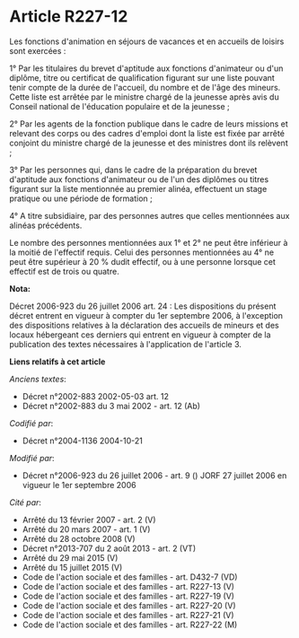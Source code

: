 # Article R227-12

Les fonctions d'animation en séjours de vacances et en accueils de loisirs sont exercées :

1° Par les titulaires du brevet d'aptitude aux fonctions d'animateur ou d'un diplôme, titre ou certificat de qualification
figurant sur une liste pouvant tenir compte de la durée de l'accueil, du nombre et de l'âge des mineurs. Cette liste est
arrêtée par le ministre chargé de la jeunesse après avis du Conseil national de l'éducation populaire et de la jeunesse ;

2° Par les agents de la fonction publique dans le cadre de leurs missions et relevant des corps ou des cadres d'emploi dont
la liste est fixée par arrêté conjoint du ministre chargé de la jeunesse et des ministres dont ils relèvent ;

3° Par les personnes qui, dans le cadre de la préparation du brevet d'aptitude aux fonctions d'animateur ou de l'un des
diplômes ou titres figurant sur la liste mentionnée au premier alinéa, effectuent un stage pratique ou une période de
formation ;

4° A titre subsidiaire, par des personnes autres que celles mentionnées aux alinéas précédents.

Le nombre des personnes mentionnées aux 1° et 2° ne peut être inférieur à la moitié de l'effectif requis. Celui des personnes
mentionnées au 4° ne peut être supérieur à 20 % dudit effectif, ou à une personne lorsque cet effectif est de trois ou
quatre.

**Nota:**

Décret 2006-923 du 26 juillet 2006 art. 24 : Les dispositions du présent décret entrent en vigueur à compter du 1er septembre
2006, à l'exception des dispositions relatives à la déclaration des accueils de mineurs et des locaux hébergeant ces derniers
qui entrent en vigueur à compter de la publication des textes nécessaires à l'application de l'article 3.

**Liens relatifs à cet article**

_Anciens textes_:

  - Décret n°2002-883 2002-05-03 art. 12
  - Décret n°2002-883 du 3 mai 2002 - art. 12 (Ab)

_Codifié par_:

  - Décret n°2004-1136 2004-10-21

_Modifié par_:

  - Décret n°2006-923 du 26 juillet 2006 - art. 9 () JORF 27 juillet 2006 en vigueur le 1er septembre 2006

_Cité par_:

  - Arrêté du 13 février 2007 - art. 2 (V)
  - Arrêté du 20 mars 2007 - art. 1 (V)
  - Arrêté du 28 octobre 2008 (V)
  - Décret n°2013-707 du 2 août 2013 - art. 2 (VT)
  - Arrêté du 29 mai 2015 (V)
  - Arrêté du 15 juillet 2015 (V)
  - Code de l'action sociale et des familles - art. D432-7 (VD)
  - Code de l'action sociale et des familles - art. R227-13 (V)
  - Code de l'action sociale et des familles - art. R227-19 (V)
  - Code de l'action sociale et des familles - art. R227-20 (V)
  - Code de l'action sociale et des familles - art. R227-21 (V)
  - Code de l'action sociale et des familles - art. R227-22 (M)
